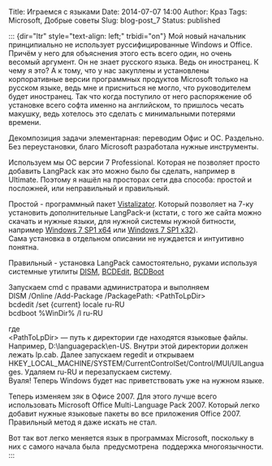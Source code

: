 Title: Играемся с языками
Date: 2014-07-07 14:00
Author: Краз
Tags: Microsoft, Добрые советы
Slug: blog-post_7
Status: published

::: {dir="ltr" style="text-align: left;" trbidi="on"}
Мой новый начальник принципиально не использует руссифицированные Windows и Office. Причём у него для объяснения этого есть всего один, но очень весомый аргумент. Он не знает русского языка. Ведь он иностранец. К чему я это? А к тому, что у нас закуплены и установлены корпоративные версии программных продуктов Microsoft только на русском языке, ведь мне и присниться не могло, что руководителем будет иностранец. Так что когда поступило от него распоряжение об установке всего софта именно на английском, то пришлось чесать макушку, ведь хотелось это сделать с минимальными потерями времени.  
  
Декомпозиция задачи элементарная: переводим Офис и ОС. Раздельно. Без переустановки, благо Microsoft разработала нужные инструменты.  
  
Используем мы ОС версии 7 Professional. Которая не позволяет просто добавить LangPack как это можно было бы сделать, например в Ultimate. Поэтому я нашёл на просторах сети два способа: простой и посложней, или неправильный и правильный.  
  
Простой - программный пакет [Vistalizator](http://www.froggie.sk/download.html). Который позволяет на 7-ку установить дополнительные LangPack-и (кстати, с того же сайта можно скачать и нужные языки, для нужной системы нужной битности, например [Windows 7 SP1 x64](http://www.froggie.sk/7lp64sp1.html) или [Windows 7 SP1 x32](http://www.froggie.sk/7lp32sp1.html)).  
Сама установка в отдельном описании не нуждается и интуитивно понятна.  
  
Правильный - установка LangPack самостоятельно, руками используя системные утилиты [DISM](http://technet.microsoft.com/ru-ru/library/dd744566(WS.10).aspx), [BCDEdit](http://technet.microsoft.com/ru-ru/library/cc731662(WS.10).aspx), [BCDBoot](http://technet.microsoft.com/ru-ru/library/dd744347(WS.10).aspx)  
  
Запускаем cmd с правами администратора и выполняем  
DISM /Online /Add-Package /PackagePath: \<PathToLpDir\>  
bcdedit /set {current} locale ru-RU   
bcdboot %WinDir% /l ru-RU  
  
где  
\<PathToLpDir\> — путь к директории где находятся языковые файлы. Например, D:\\languagepack\\en-US. Внутри этой директории должен лежать lp.cab. Далее запускаем regedit и открываем HKEY\_LOCAL\_MACHINE/SYSTEM/CurrentControlSet/Control/MUI/UILanguages. Удаляем ru-RU и перезапускаем систему.  
Вуаля! Теперь Windows будет нас приветствовать уже на нужном языке.  
  
Теперь изменяем зяк в Офисе 2007. Для этого лучше всего использовать Microsoft Office Multi-Language Pack 2007. Который легко добавит нужные языковые пакеты во все приложения Office 2007. Правильный метод я даже искать не стал.  
  
Вот так вот легко меняется язык в программах Microsoft, поскольку в них с самого начала была  предусмотрена  поддержка многоязычности.
:::
